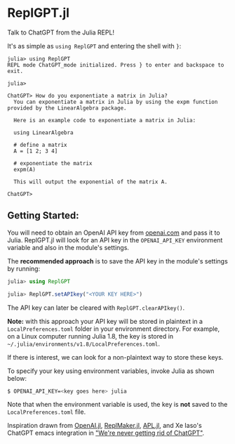 # ReplGPT.jl

Talk to ChatGPT from the Julia REPL!

It's as simple as `using ReplGPT` and entering the shell with `}`:
```
julia> using ReplGPT
REPL mode ChatGPT_mode initialized. Press } to enter and backspace to exit.

julia> 

ChatGPT> How do you exponentiate a matrix in Julia?
  You can exponentiate a matrix in Julia by using the expm function provided by the LinearAlgebra package.

  Here is an example code to exponentiate a matrix in Julia:

  using LinearAlgebra
  
  # define a matrix
  A = [1 2; 3 4]
  
  # exponentiate the matrix
  expm(A)

  This will output the exponential of the matrix A.

ChatGPT> 
```

## Getting Started:
You will need to obtain an OpenAI API key from [openai.com](openai.com) and pass it to Julia. ReplGPT.jl
will look for an API key in the `OPENAI_API_KEY` environment variable and also in the module's settings.

The **recommended approach** is to save the API key in the 
module's settings by running:

```julia
julia> using ReplGPT

julia> ReplGPT.setAPIkey("<YOUR KEY HERE>")
```

The API key can later be cleared with `ReplGPT.clearAPIkey()`.

**Note:** with this approach your API key will be stored in plaintext in a 
`LocalPreferences.toml` folder in your environment directory. For example, on a Linux computer running Julia 1.8, the key is
stored in 
`~/.julia/environments/v1.8/LocalPreferences.toml`.

If there is interest, we can look for a non-plaintext way to store these keys.

To specify your key using environment variables, invoke Julia
as shown below:

```sh
$ OPENAI_API_KEY=<key goes here> julia
```

Note that when the environment variable is used, the key is **not** saved to the `LocalPreferences.toml` file.

Inspiration drawn from 
[OpenAI.jl](https://github.com/rory-linehan/OpenAI.jl), 
[ReplMaker.jl](https://github.com/MasonProtter/ReplMaker.jl), 
[APL.jl](https://github.com/shashi/APL.jl),
and Xe Iaso's ChatGPT emacs integration in 
["We're never getting rid of ChatGPT"](https://xeiaso.net/blog/chatgpt-emacs).
